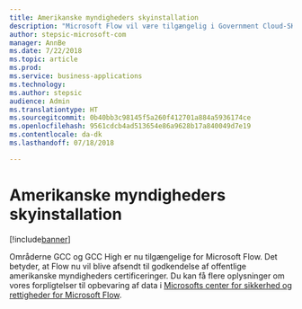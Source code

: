 ```yaml
---
title: Amerikanske myndigheders skyinstallation
description: "Microsoft Flow vil være tilgængelig i Government Cloud-SKU'er, herunder GCC og GCC High, men omfatter ikke DoD-skyen."
author: stepsic-microsoft-com
manager: AnnBe
ms.date: 7/22/2018
ms.topic: article
ms.prod: 
ms.service: business-applications
ms.technology: 
ms.author: stepsic
audience: Admin
ms.translationtype: HT
ms.sourcegitcommit: 0b40bb3c98145f5a260f412701a884a5936174ce
ms.openlocfilehash: 9561cdcb4ad513654e86a9628b17a840049d7e19
ms.contentlocale: da-dk
ms.lasthandoff: 07/18/2018

---
```

# <a name="us-government-cloud-deployment"></a>Amerikanske myndigheders skyinstallation


[!include[banner](../../includes/banner.md)]

Områderne GCC og GCC High er nu tilgængelige for Microsoft Flow. Det betyder, at Flow nu vil blive afsendt til godkendelse af offentlige amerikanske myndigheders certificeringer. Du kan få flere oplysninger om vores forpligtelser til opbevaring af data i [Microsofts center for sikkerhed og rettigheder for Microsoft Flow](https://www.microsoft.com/en-us/TrustCenter/CloudServices/business-application-platform/data-location).


